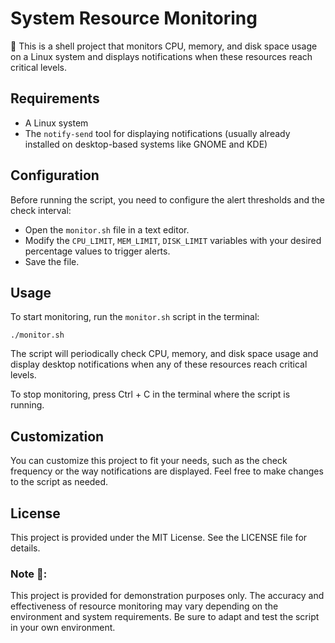 # System Resource Monitoring

👀 This is a shell project that monitors CPU, memory, and disk space usage on a Linux system and displays notifications when these resources reach critical levels.

## Requirements

- A Linux system
- The `notify-send` tool for displaying notifications (usually already installed on desktop-based systems like GNOME and KDE)

## Configuration

Before running the script, you need to configure the alert thresholds and the check interval:

- Open the `monitor.sh` file in a text editor.
- Modify the `CPU_LIMIT`, `MEM_LIMIT`, `DISK_LIMIT` variables with your desired percentage values to trigger alerts.
- Save the file.

## Usage

To start monitoring, run the `monitor.sh` script in the terminal:

```
./monitor.sh
```
The script will periodically check CPU, memory, and disk space usage and display desktop notifications when any of these resources reach critical levels.

To stop monitoring, press Ctrl + C in the terminal where the script is running.

## Customization
You can customize this project to fit your needs, such as the check frequency or the way notifications are displayed. Feel free to make changes to the script as needed.

## License
This project is provided under the MIT License. See the LICENSE file for details.

### Note 📝: 
This project is provided for demonstration purposes only. The accuracy and effectiveness of resource monitoring may vary depending on the environment and system requirements. Be sure to adapt and test the script in your own environment.